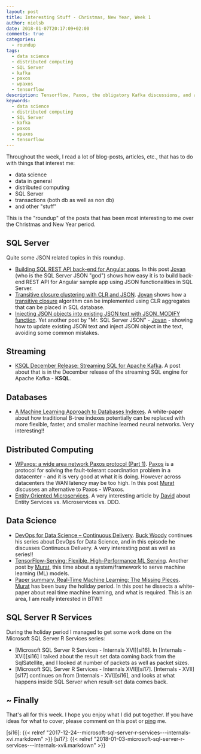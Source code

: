 ```yaml
---
layout: post
title: Interesting Stuff - Christmas, New Year, Week 1
author: nielsb
date: 2018-01-07T20:17:09+02:00
comments: true
categories:
  - roundup
tags:
  - data science
  - distributed computing
  - SQL Server
  - kafka
  - paxos
  - wpaxos
  - tensorflow
description: Tensorflow, Paxos, the obligatory Kafka discussions, and a lot of other "cool" stuff!
keywords:
  - data science
  - distributed computing
  - SQL Server
  - kafka
  - paxos
  - wpaxos
  - tensorflow   
---
```


Throughout the week, I read a lot of blog-posts, articles, etc., that has to do with things that interest me:

* data science
* data in general
* distributed computing
* SQL Server
* transactions (both db as well as non db)
* and other "stuff"

This is the "roundup" of the posts that has been most interesting to me over the Christmas and New Year period.

<!--more-->

## SQL Server

Quite some JSON related topics in this roundup.

* [Building SQL REST API back-end for Angular apps][1]. In this post [Jovan][jovpop] (who is the SQL Server JSON "god") shows how easy it is to build back-end REST API for Angular sample app using JSON functionalities in SQL Server.
* [Transitive closure clustering with CLR and JSON][2]. [Jovan][jovpop] shows how a [transitive closure][3] algorithm can be implemented using CLR aggregates that can be placed in SQL database.
* [Injecting JSON objects into existing JSON text with JSON_MODIFY function][4]. Yet another post by "Mr. SQL Server JSON" - [Jovan][jovpop] - showing how to update existing JSON text and inject JSON object in the text, avoiding some common mistakes. 

## Streaming

* [KSQL December Release: Streaming SQL for Apache Kafka][5]. A post about that is in the December release of the streaming SQL engine for Apache Kafka - **KSQL**.

## Databases

* [A Machine Learning Approach to Databases Indexes][6]. A white-paper about how traditional B-tree indexes potentially can be replaced with more flexible, faster, and smaller machine learned neural networks. Very interesting!!

## Distributed Computing

* [WPaxos: a wide area network Paxos protocol (Part 1)][7]. [Paxos][10] is a protocol for solving the fault-tolerant coordination problem in a datacenter - and it is very good at what it is doing. However across datacenters the WAN latency may be too high. In this post [Murat][murba] discusses an alternative to Paxos - WPaxos.
* [Entity Oriented Microservices][8]. A very interesting article by [David][daveda] about Entity Services vs. Microservices vs. DDD.

## Data Science

* [DevOps for Data Science – Continuous Delivery][9]. [Buck Woody][buckw] continues his series about DevOps for Data Science, and in this episode he discusses Continuous Delivery. A very interesting post as well as series!!
* [TensorFlow-Serving: Flexible, High-Performance ML Serving][11]. Another post by [Murat][murba], this time about a system/framework to serve machine learning (ML) models.
* [Paper summary. Real-Time Machine Learning: The Missing Pieces][12]. [Murat][murba] has been busy the holiday period. In this post he dissects a white-paper about real time machine learning, and what is required. This is an area, I am really interested in BTW!!

## SQL Server R Services

During the holiday period I managed to get some work done on the Microsoft SQL Server R Services series:

* [Microsoft SQL Server R Services - Internals XVI][si16]. In [Internals - XVI][si16] I talked about the result set data coming back from the SqlSatellite, and I looked at number of packets as well as packet sizes.
* [Microsoft SQL Server R Services - Internals XVII][si17]. [Internals - XVII][si17] continues on from [Internals - XVI][si16], and looks at what happens inside SQL Server when result-set data comes back.

## ~ Finally

That's all for this week. I hope you enjoy what I did put together. If you have ideas for what to cover, please comment on this post or [ping][ma] me.

[ma]: mailto:niels.it.berglund@gmail.com
[mp]: https://blog.acolyer.org
[iq]: https://www.infoq.com/
[ew]: http://sqlonice.com/
[re]: http://blog.revolutionanalytics.com
[sqsk]: https://www.sqlskills.com

[jovpop]: https://twitter.com/JovanPop_MSFT
[bobw]: https://twitter.com/bobwardms
[revod]: https://twitter.com/revodavid
[lonny]: https://twitter.com/sqL_handLe
[ewtw]: https://twitter.com/sqlOnIce
[buckw]: https://twitter.com/BuckWoodyMSFT
[mattw]: https://twitter.com/matthewwarren
[murba]: https://twitter.com/muratdemirbas
[daveda]: https://twitter.com/davidthecoder


[1]: https://blogs.msdn.microsoft.com/sqlserverstorageengine/2017/12/18/building-sql-rest-api-back-end-for-angular-apps/
[2]: https://blogs.msdn.microsoft.com/sqlserverstorageengine/2017/12/20/transitive-closure-clustering-with-clr-and-json/
[3]: https://en.wikipedia.org/wiki/Transitive_closure
[4]: https://blogs.msdn.microsoft.com/sqlserverstorageengine/2017/12/22/injecting-json-objects-into-existing-json-text-with-json_modify-function/
[5]: https://www.confluent.io/blog/ksql-december-release
[6]: http://learningsys.org/nips17/assets/papers/paper_22.pdf
[7]: http://muratbuffalo.blogspot.co.za/2017/12/wpaxos-wide-area-network-paxos-protocol.html
[8]: http://daviddawson.me/blog/2018/01/05/entity-microservices.html
[9]: https://blogs.msdn.microsoft.com/buckwoody/2018/01/04/devops-for-data-science-continuous-delivery/
[10]: https://en.wikipedia.org/wiki/Paxos_(computer_science)
[11]: http://muratbuffalo.blogspot.co.za/2017/12/tensorflow-serving-flexible-high.html
[12]: http://muratbuffalo.blogspot.co.za/2017/12/paper-summary-real-time-machine.html

[si16]: {{< relref "2017-12-24--microsoft-sql-server-r-services---internals-xvi.markdown" >}}
[si17]: {{< relref "2018-01-03-microsoft-sql-server-r-services---internals-xvii.markdown" >}}
